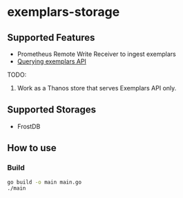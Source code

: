 # exemplars-storage

## Supported Features

- Prometheus Remote Write Receiver to ingest exemplars
- [Querying exemplars API](https://prometheus.io/docs/prometheus/latest/querying/api/#querying-exemplars)

TODO:
1. Work as a Thanos store that serves Exemplars API only.

## Supported Storages

- FrostDB

## How to use

### Build

```bash
go build -o main main.go
./main
```
